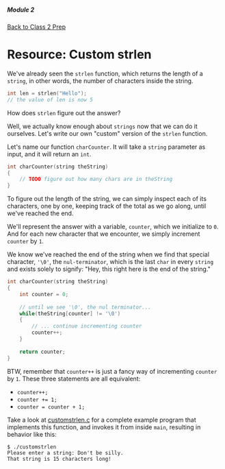 ##### Module 2

[Back to Class 2 Prep](../../class2-prep#strings-under-the-hood)

# Resource: Custom strlen

We've already seen the `strlen` function, which returns the length of a `string`, in other words, the number of characters 
inside the string.

```c
int len = strlen("Hello");
// the value of len is now 5
```

How does `strlen` figure out the answer?

Well, we actually know enough about `strings` now that we can do it ourselves. Let's write our own "custom" version of the `strlen` function.

Let's name our function `charCounter`. It will take a `string` parameter as input, and it will return an `int`.

```c
int charCounter(string theString)
{
    // TODO figure out how many chars are in theString
}
```

To figure out the length of the string, we can simply inspect each of its characters, one by one, keeping track of the total as we go along, until we've reached the end. 

We'll represent the answer with a variable, `counter`, which we initialize to `0`. And for each new character that we encounter, we simply increment `counter` by `1`.

We know we've reached the end of the string when we find that special character, `'\0'`, the `nul-terminator`, which is the last `char` in every `string` and exists solely to signify: "Hey, this right here is the end of the string."


```c
int charCounter(string theString)
{
    int counter = 0;
    
    // until we see '\0', the nul terminator...
    while(theString[counter] != '\0')
    {
        // ... continue incrementing counter
        counter++;
    }
    
    return counter;
}
```

BTW, remember that `counter++` is just a fancy way of incrementing `counter` by `1`. These three statements are all equivalent:
* `counter++;`
* `counter += 1;`
* `counter = counter + 1;`

Take a look at [customstrlen.c](./customstrlen.c) for a complete example program that implements this function, and invokes it from inside `main`, resulting in behavior like this:

```
$ ./customstrlen
Please enter a string: Don't be silly.
That string is 15 characters long!
```

